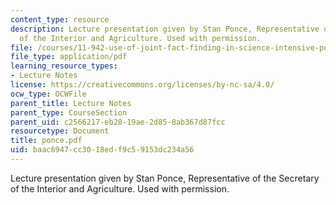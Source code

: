 ```yaml
---
content_type: resource
description: Lecture presentation given by Stan Ponce, Representative of the Secretary
  of the Interior and Agriculture. Used with permission.
file: /courses/11-942-use-of-joint-fact-finding-in-science-intensive-policy-disputes-part-ii-spring-2004/baac6947cc3018edf9c59153dc234a56_ponce.pdf
file_type: application/pdf
learning_resource_types:
- Lecture Notes
license: https://creativecommons.org/licenses/by-nc-sa/4.0/
ocw_type: OCWFile
parent_title: Lecture Notes
parent_type: CourseSection
parent_uid: c2566217-eb28-19ae-2d85-8ab367d87fcc
resourcetype: Document
title: ponce.pdf
uid: baac6947-cc30-18ed-f9c5-9153dc234a56
---
```

Lecture presentation given by Stan Ponce, Representative of the Secretary of the Interior and Agriculture. Used with permission.